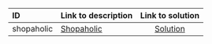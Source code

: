 | ID | Link to description | Link to solution |
|:---|:---|:---:|
| shopaholic | [Shopaholic](https://open.kattis.com/problems/shopaholic) | [Solution](https://github.com/versenyi98/kattis-solutions/tree/main/solutions/Shopaholic)|

